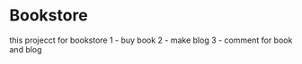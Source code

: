 # Bookstore
this projecct for bookstore 
    1 - buy book 
    2 - make blog
    3 - comment for book and blog

